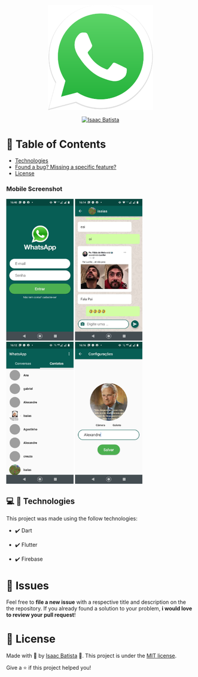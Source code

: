 <!-- Logo -->
<p align="center">
   <img src="./icon/icon.png" alt="WhatsApp" width="280"/>
</p>


<p align="center">	
   <a href="https://www.linkedin.com/in/isaac-batista-b097521a8/">
      <img alt="Isaac Batista" src="https://img.shields.io/badge/-bisaacm1-8257E5?style=flat&logo=Linkedin&logoColor=white" />
   </a>

</p>


# :pushpin: Table of Contents

* [Technologies](#computer-technologies)
* [Found a bug? Missing a specific feature?](#bug-issues)
* [License](#closed_book-license)


### Mobile Screenshot
<div>
   <img src="./.github/login.jpg" width="180">
   <img src="./.github/conversa.jpg" width="180">
   <img src="./.github/contatos.jpg" width="180">
   <img src="./.github/configuracao.jpg" width="180">
</div>   

## :computer: 🚀 Technologies
This project was made using the follow technologies:

- ✔️ Dart

- ✔️ Flutter

- ✔️ Firebase

# :bug: Issues

Feel free to **file a new issue** with a respective title and description on the the repository. If you already found a solution to your problem, **i would love to review your pull request**!

# :closed_book: License

Made with 💜 by [Isaac Batista](https://github.com/bisaacm1) 🚀.
This project is under the [MIT license](./LICENSE).

Give a ⭐️ if this project helped you!
